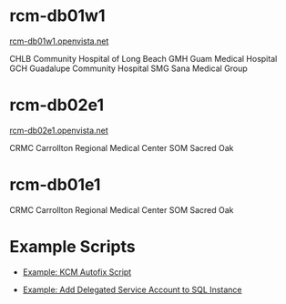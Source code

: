 # rcm-db01w1
[rcm-db01w1.openvista.net](/Knowledge-Base/Database-Services/multi%2Dinstance-sql-servers/rcm%2Ddb01w1.openvista.net)

CHLB Community Hospital of Long Beach
GMH Guam Medical Hospital
GCH Guadalupe Community Hospital
SMG Sana Medical Group

# rcm-db02e1
[rcm-db02e1.openvista.net](/Knowledge-Base/Database-Services/multi%2Dinstance-sql-servers/rcm%2Ddb02e1.openvista.net)

CRMC Carrollton Regional Medical Center
SOM Sacred Oak

# rcm-db01e1

CRMC Carrollton Regional Medical Center
SOM Sacred Oak

# Example Scripts

- [Example: KCM Autofix Script](/Knowledge-Base/Database-Services/multi%2Dinstance-sql-servers/Example:-KCM-Autofix-Script)

- [Example: Add Delegated Service Account to SQL Instance](/Knowledge-Base/Database-Services/multi%2Dinstance-sql-servers/Example:-Add-Delegated-Service-Account-to-SQL-Instance)
